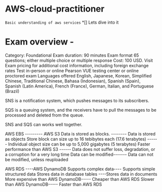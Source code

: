 # AWS-cloud-practitioner
`Basic understanding of aws services`
*[] Lets dive into it
# Exam overview - 
Category:	Foundational
Exam duration: 90 minutes
Exam format	65 questions; either multiple choice or multiple response
Cost:	100 USD. Visit Exam pricing for additional cost information, including foreign exchange rates
Test in-person or online
Pearson VUE testing center or online proctored exam
Languages offered	English, Japanese, Korean, Simplified Chinese, Traditional Chinese, Bahasa (Indonesian), Spanish (Spain), Spanish (Latin America), French (France), German, Italian, and Portuguese (Brazil)

<!-- The Difference between SQS and SNS -->
SNS is a notification system, which pushes messages to its subscribers.

SQS is a queuing system, and the receivers have to pull the messages to be processed and deleted from the queue.

SNS and SQS can works well together.

<!-- Comparison of AWS EBS and AWS S3 -->
AWS EBS	      ---------              AWS S3
Data is stored as blocks. -------- Data is stored as objects
Store block can size up to 16 tebibytes each (17.6 terabytes) ------	Individual object size can be up to 5,000 gigabytes (5 terabytes)
Faster performance than AWS S3	------ Data does not suffer loss, degradation, or a corruption for a very long time
Data can be modified-------	Data can not be modified, unless reuploaded
<!-- Comparing AWS RDS and AWS DynamoDB -->
AWS RDS	----AWS DynamoDB
Supports complex data----	Supports simple structured data
Stores data in database tables	----Stores data in documents
More expensive than AWS DynamoDB-----	Cheaper than AWS RDS
Slower than AWS DynamoDB-----	Faster than AWS RDS
